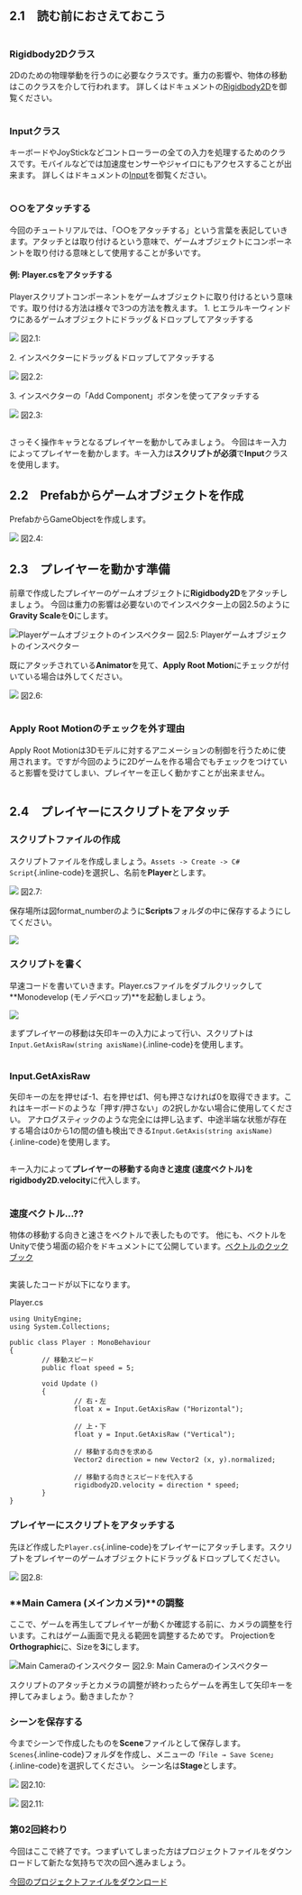 <span id="h2-1"></span>2.1　読む前におさえておこう
--------------------------------------------------

<div class="column">

### <span id="column-6"></span>Rigidbody2Dクラス

2Dのための物理挙動を行うのに必要なクラスです。重力の影響や、物体の移動はこのクラスを介して行われます。
詳しくはドキュメントの[Rigidbody2D](//docs-jp.unity3d.com/Documentation/ScriptReference/Rigidbody2D.html)を御覧ください。

</div>

<div class="column">

### <span id="column-7"></span>Inputクラス

キーボードやJoyStickなどコントローラーの全ての入力を処理するためのクラスです。モバイルなどでは加速度センサーやジャイロにもアクセスすることが出来ます。
詳しくはドキュメントの[Input](//docs-jp.unity3d.com/Documentation/ScriptReference/Input.html)を御覧ください。

</div>

<div class="column">

### <span id="column-8"></span>○○をアタッチする

今回のチュートリアルでは、「○○をアタッチする」という言葉を表記していきます。アタッチとは取り付けるという意味で、ゲームオブジェクトにコンポーネントを取り付ける意味として使用することが多いです。
#### <span id="h2-1-0-1"></span>例: Player.csをアタッチする

Playerスクリプトコンポーネントをゲームオブジェクトに取り付けるという意味です。取り付ける方法は様々で3つの方法を教えます。
1.
ヒエラルキーウィンドウにあるゲームオブジェクトにドラッグ＆ドロップしてアタッチする
<div class="image">

![](images/game/02/script_attach_hierarchy.png)
図2.1:

</div>

2\. インスペクターにドラッグ＆ドロップしてアタッチする
<div class="image">

![](images/game/02/script_attach_inspector.png)
図2.2:

</div>

3\. インスペクターの「Add Component」ボタンを使ってアタッチする
<div class="image">

![](images/game/02/script_attach_add_component.png)
図2.3:

</div>

</div>

さっそく操作キャラとなるプレイヤーを動かしてみましょう。
今回はキー入力によってプレイヤーを動かします。キー入力は**スクリプトが必須**で**Input**クラスを使用します。

<span id="h2-2"></span>2.2　Prefabからゲームオブジェクトを作成
--------------------------------------------------------------

PrefabからGameObjectを作成します。

<div class="image">

![](images/game/02/drag_prefab.png)
図2.4:

</div>

<span id="h2-3"></span>2.3　プレイヤーを動かす準備
--------------------------------------------------

前章で作成したプレイヤーのゲームオブジェクトに**Rigidbody2D**をアタッチしましょう。
今回は重力の影響は必要ないのでインスペクター上の図2.5のように**Gravity
Scale**を**0**にします。

<div class="image">

![Playerゲームオブジェクトのインスペクター](images/game/02/rb2_gravity_zero.png)
図2.5: Playerゲームオブジェクトのインスペクター

</div>

既にアタッチされている**Animator**を見て、**Apply Root
Motion**にチェックが付いている場合は外してください。

<div class="image">

![](images/game/02/anim_root_motion.png)
図2.6:

</div>

<div class="column">

### <span id="column-9"></span>Apply Root Motionのチェックを外す理由

Apply Root
Motionは3Dモデルに対するアニメーションの制御を行うために使用されます。ですが今回のように2Dゲームを作る場合でもチェックをつけていると影響を受けてしまい、プレイヤーを正しく動かすことが出来ません。

</div>

<span id="h2-4"></span>2.4　プレイヤーにスクリプトをアタッチ
------------------------------------------------------------

### <span id="h2-4-1"></span>スクリプトファイルの作成

スクリプトファイルを作成しましょう。`Assets -> Create -> C# Script`{.inline-code}を選択し、名前を**Player**とします。

<div class="image">

![](images/game/02/create_script.png)
図2.7:

</div>

保存場所は図format\_numberのように**Scripts**フォルダの中に保存するようにしてください。

<div class="image">

![](images/game/02/create_player_cs.png)

</div>

### <span id="h2-4-2"></span>スクリプトを書く

早速コードを書いていきます。Player.csファイルをダブルクリックして**Monodevelop
(モノデベロップ)**を起動しましょう。

<div class="image">

![](images/game/02/monodevelop.png)

</div>

まずプレイヤーの移動は矢印キーの入力によって行い、スクリプトは`Input.GetAxisRaw(string axisName)`{.inline-code}を使用します。

<div class="column">

### <span id="column-10"></span>Input.GetAxisRaw

矢印キーの左を押せば-1、右を押せば1、何も押さなければ0を取得できます。これはキーボードのような「押す/押さない」の2択しかない場合に使用してください。
アナログスティックのような完全には押し込まず、中途半端な状態が存在する場合は0から1の間の値も検出できる`Input.GetAxis(string axisName)`{.inline-code}を使用します。

</div>

キー入力によって**プレイヤーの移動する向きと速度
(速度ベクトル)**を**rigidbody2D.velocity**に代入します。

<div class="column">

### <span id="column-11"></span>速度ベクトル...??

物体の移動する向きと速さをベクトルで表したものです。
他にも、ベクトルをUnityで使う場面の紹介をドキュメントにて公開しています。[ベクトルのクックブック](//docs-jp.unity3d.com/Documentation/Manual/VectorCookbook.html)

</div>

実装したコードが以下になります。

<div class="source-code">

Player.cs

``` {.source}
using UnityEngine;
using System.Collections;

public class Player : MonoBehaviour
{
        // 移動スピード
        public float speed = 5;

        void Update ()
        {
                // 右・左
                float x = Input.GetAxisRaw ("Horizontal");

                // 上・下
                float y = Input.GetAxisRaw ("Vertical");

                // 移動する向きを求める
                Vector2 direction = new Vector2 (x, y).normalized;

                // 移動する向きとスピードを代入する
                rigidbody2D.velocity = direction * speed;
        }
}
```

</div>

### <span id="h2-4-3"></span>プレイヤーにスクリプトをアタッチする

先ほど作成した`Player.cs`{.inline-code}をプレイヤーにアタッチします。スクリプトをプレイヤーのゲームオブジェクトにドラッグ＆ドロップしてください。

<div class="image">

![](images/game/02/script_attach_scene.png)
図2.8:

</div>

### <span id="h2-4-4"></span>**Main Camera (メインカメラ)**の調整

ここで、ゲームを再生してプレイヤーが動くか確認する前に、カメラの調整を行います。これはゲーム画面で見える範囲を調整するためです。
Projectionを**Orthographic**に、Sizeを**3**にします。

<div class="image">

![Main
Cameraのインスペクター](images/game/02/main_camera.png)
図2.9: Main Cameraのインスペクター

</div>

スクリプトのアタッチとカメラの調整が終わったらゲームを再生して矢印キーを押してみましょう。動きましたか？

### <span id="h2-4-5"></span>シーンを保存する

今までシーンで作成したものを**Scene**ファイルとして保存します。
`Scenes`{.inline-code}フォルダを作成し、メニューの`「File → Save Scene」`{.inline-code}を選択してください。
シーン名は**Stage**とします。

<div class="image">

![](images/game/02/save_scene_menu.png)
図2.10:

</div>

<div class="image">

![](images/game/02/saved_scene.png)
図2.11:

</div>

### 第02回終わり

今回はここで終了です。つまずいてしまった方はプロジェクトファイルをダウンロードして新たな気持ちで次の回へ進みましょう。

[今回のプロジェクトファイルをダウンロード](./project/game_02_ShootingGame.zip)
